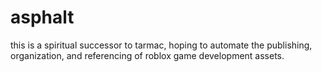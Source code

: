 # asphalt
this is a spiritual successor to tarmac, hoping to automate the publishing, organization, and referencing of roblox game development assets.

